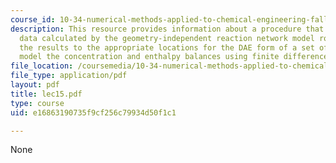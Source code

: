```yaml
---
course_id: 10-34-numerical-methods-applied-to-chemical-engineering-fall-2005
description: This resource provides information about a procedure that takes the reaction
  data calculated by the geometry-independent reaction network model routine and shifts
  the results to the appropriate locations for the DAE form of a set of PDE's that
  model the concentration and enthalpy balances using finite differences.
file_location: /coursemedia/10-34-numerical-methods-applied-to-chemical-engineering-fall-2005/e16863190735f9cf256c79934d50f1c1_lec15.pdf
file_type: application/pdf
layout: pdf
title: lec15.pdf
type: course
uid: e16863190735f9cf256c79934d50f1c1

---
```

None